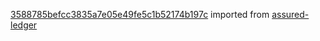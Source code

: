 [3588785befcc3835a7e05e49fe5c1b52174b197c](https://github.com/insolar/assured-ledger/commit/3588785befcc3835a7e05e49fe5c1b52174b197c) imported from [assured-ledger](https://github.com/insolar/assured-ledger)
